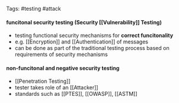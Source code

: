 Tags: #testing #attack 

#### funcitonal security testing (Security [[Vulnerability]] Testing)
- testing functional security mechanisms for **correct funcitonality**
- e.g. [[Encryption]] and [[Authentication]] of messages 
- can be done as part of the traditional testing process based on requirements of security mechanisms

#### non-funcitonal and negative security testing
- [[Penetration Testing]]
- tester takes role of an [[Attacker]]
- standards such as [[PTES]], [[OWASP]], [[ASTM]]